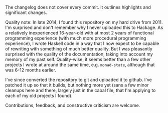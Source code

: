 The changelog does not cover every commit.  It outlines highlights and
significant changes.

Quality note: In late 2014, I found this repository on my hard drive from 2011.
I'm surprised and don't remember why I never uploaded this to Hackage.  As a
relatively inexperienced 16-year-old with at most 2 years of functional
programming experience (with much more procedural programming experience), I
wrote Haskell code in a way that I now expect to be capable of rewriting with
something of much better quality.  But I was pleasantly surprised with the
quality of the documentation, taking into account my memory of my past self.
Quality-wise, it seems better than a few other projects I wrote at around the
same time, e.g. `monad-state`, although that was 6-12 months earlier.

I've since converted the repository to git and uploaded it to github.  I've
patched it up so that it builds, but nothing more yet (sans a few minor
cleanups here and there, largely just in the cabal file, that I'm applying to
each of my old projects I found).

Contributions, feedback, and constructive criticism are welcome.
